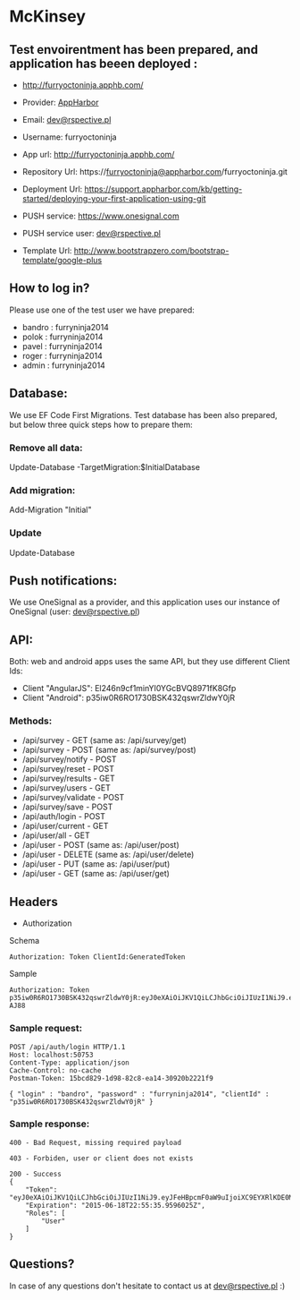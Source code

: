 # McKinsey

## Test envoirentment has been prepared, and application has beeen deployed :
- http://furryoctoninja.apphb.com/

- Provider: [AppHarbor](https://appharbor.com)

- Email: dev@rspective.pl

- Username: furryoctoninja

- App url:	http://furryoctoninja.apphb.com/

- Repository Url: https://furryoctoninja@appharbor.com/furryoctoninja.git

- Deployment Url: https://support.appharbor.com/kb/getting-started/deploying-your-first-application-using-git

- PUSH service: https://www.onesignal.com

- PUSH service user: dev@rspective.pl

- Template Url: http://www.bootstrapzero.com/bootstrap-template/google-plus

## How to log in? 
Please use one of the test user we have prepared:

- bandro	: furryninja2014
- polok		: furryninja2014
- pavel		: furryninja2014
- roger		: furryninja2014
- admin		: furryninja2014

## Database: 
We use EF Code First Migrations. Test database has been also prepared, but below three quick steps how to prepare them:

### Remove all data:
Update-Database -TargetMigration:$InitialDatabase 

### Add migration:
Add-Migration "Initial"

### Update
Update-Database

## Push notifications:
We use OneSignal as a provider, and this application uses our instance of OneSignal (user: dev@rspective.pl)

## API:
Both: web and android apps uses the same API, but they use different Client Ids:

- Client "AngularJS": El246n9cf1minYI0YGcBVQ8971fK8Gfp
- Client "Android": p35iw0R6RO1730BSK432qswrZldwY0jR

### Methods:

- /api/survey - GET (same as: /api/survey/get)
- /api/survey - POST (same as: /api/survey/post)
- /api/survey/notify - POST
- /api/survey/reset - POST
- /api/survey/results - GET
- /api/survey/users - GET
- /api/survey/validate - POST
- /api/survey/save - POST
- /api/auth/login - POST
- /api/user/current - GET
- /api/user/all - GET
- /api/user - POST (same as: /api/user/post)
- /api/user - DELETE (same as: /api/user/delete)
- /api/user - PUT (same as: /api/user/put)
- /api/user - GET (same as: /api/user/get)

## Headers

- Authorization

Schema

```
Authorization: Token ClientId:GeneratedToken
```

Sample

```
Authorization: Token p35iw0R6RO1730BSK432qswrZldwY0jR:eyJ0eXAiOiJKV1QiLCJhbGciOiJIUzI1NiJ9.eyJFeHBpcmF0aW9uIjoiXC9EYXRlKDE0MzQ2Njg0ODU2MDcpXC8iLCJDbGllbnQiOiJhbmRyb2lkbW9iaWxlIiwiVXNlcklkIjoxLCJSb2xlcyI6WyJVc2VyIl19.NOfH0mZP0qqIaXNvJTHGy4jubNBMkaG5phlN1t-AJ88
```

### Sample request:

```
POST /api/auth/login HTTP/1.1
Host: localhost:50753
Content-Type: application/json
Cache-Control: no-cache
Postman-Token: 15bcd829-1d98-82c8-ea14-30920b2221f9

{ "login" : "bandro", "password" : "furryninja2014", "clientId" : "p35iw0R6RO1730BSK432qswrZldwY0jR" }
```

### Sample response:

```
400 - Bad Request, missing required payload
```

```
403 - Forbiden, user or client does not exists
```

```
200 - Success
{
    "Token": "eyJ0eXAiOiJKV1QiLCJhbGciOiJIUzI1NiJ9.eyJFeHBpcmF0aW9uIjoiXC9EYXRlKDE0MzQ2Njg0NDA1MjQpXC8iLCJDbGllbnQiOiJhbmRyb2lkbW9iaWxlIiwiVXNlcklkIjoxLCJSb2xlcyI6WyJVc2VyIl19.lunA5forY3VlaewaguFXr3nPfNKXQfXbPClY3p7pDyY",
    "Expiration": "2015-06-18T22:55:35.9596025Z",
    "Roles": [
        "User"
    ]
}
```

## Questions?
In case of any questions don't hesitate to contact us at dev@rspective.pl :)